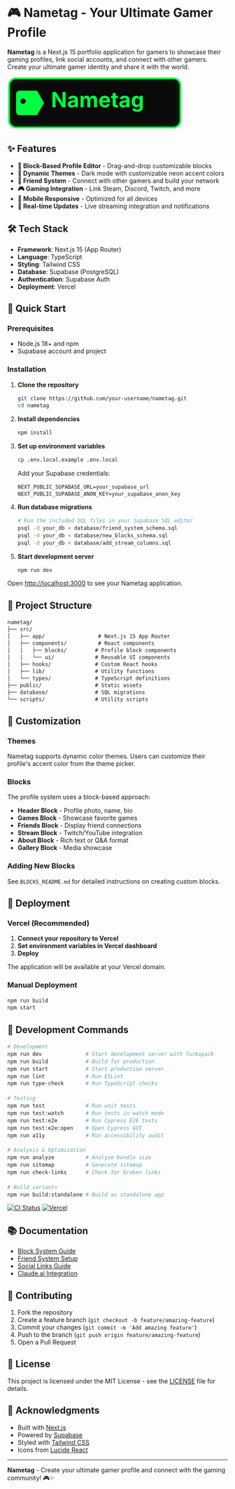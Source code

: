 # 🎮 Nametag - Your Ultimate Gamer Profile

**Nametag** is a Next.js 15 portfolio application for gamers to showcase their gaming profiles, link social accounts, and connect with other gamers. Create your ultimate gamer identity and share it with the world.

![Nametag Demo](./public/nametag-logo.svg)

## ✨ Features

- **🎯 Block-Based Profile Editor** - Drag-and-drop customizable blocks
- **🎨 Dynamic Themes** - Dark mode with customizable neon accent colors
- **👥 Friend System** - Connect with other gamers and build your network
- **🎮 Gaming Integration** - Link Steam, Discord, Twitch, and more
- **📱 Mobile Responsive** - Optimized for all devices
- **🚀 Real-time Updates** - Live streaming integration and notifications

## 🛠️ Tech Stack

- **Framework**: Next.js 15 (App Router)
- **Language**: TypeScript
- **Styling**: Tailwind CSS
- **Database**: Supabase (PostgreSQL)
- **Authentication**: Supabase Auth
- **Deployment**: Vercel

## 🚀 Quick Start

### Prerequisites

- Node.js 18+ and npm
- Supabase account and project

### Installation

1. **Clone the repository**
   ```bash
   git clone https://github.com/your-username/nametag.git
   cd nametag
   ```

2. **Install dependencies**
   ```bash
   npm install
   ```

3. **Set up environment variables**
   ```bash
   cp .env.local.example .env.local
   ```
   
   Add your Supabase credentials:
   ```env
   NEXT_PUBLIC_SUPABASE_URL=your_supabase_url
   NEXT_PUBLIC_SUPABASE_ANON_KEY=your_supabase_anon_key
   ```

4. **Run database migrations**
   ```bash
   # Run the included SQL files in your Supabase SQL editor
   psql -d your_db < database/friend_system_schema.sql
   psql -d your_db < database/new_blocks_schema.sql
   psql -d your_db < database/add_stream_columns.sql
   ```

5. **Start development server**
   ```bash
   npm run dev
   ```

Open [http://localhost:3000](http://localhost:3000) to see your Nametag application.

## 📁 Project Structure

```
nametag/
├── src/
│   ├── app/                 # Next.js 15 App Router
│   ├── components/          # React components
│   │   ├── blocks/         # Profile block components
│   │   └── ui/             # Reusable UI components
│   ├── hooks/              # Custom React hooks
│   ├── lib/                # Utility functions
│   └── types/              # TypeScript definitions
├── public/                 # Static assets
├── database/               # SQL migrations
└── scripts/                # Utility scripts
```

## 🎨 Customization

### Themes
Nametag supports dynamic color themes. Users can customize their profile's accent color from the theme picker.

### Blocks
The profile system uses a block-based approach:
- **Header Block** - Profile photo, name, bio
- **Games Block** - Showcase favorite games
- **Friends Block** - Display friend connections
- **Stream Block** - Twitch/YouTube integration
- **About Block** - Rich text or Q&A format
- **Gallery Block** - Media showcase

### Adding New Blocks
See `BLOCKS_README.md` for detailed instructions on creating custom blocks.

## 🚀 Deployment

### Vercel (Recommended)

1. **Connect your repository to Vercel**
2. **Set environment variables in Vercel dashboard**
3. **Deploy**

The application will be available at your Vercel domain.

### Manual Deployment

```bash
npm run build
npm start
```

## 🔧 Development Commands

```bash
# Development
npm run dev              # Start development server with Turbopack
npm run build            # Build for production
npm run start            # Start production server
npm run lint             # Run ESLint
npm run type-check       # Run TypeScript checks

# Testing
npm run test             # Run unit tests
npm run test:watch       # Run tests in watch mode
npm run test:e2e         # Run Cypress E2E tests
npm run test:e2e:open    # Open Cypress GUI
npm run a11y             # Run accessibility audit

# Analysis & Optimization
npm run analyze          # Analyze bundle size
npm run sitemap          # Generate sitemap
npm run check-links      # Check for broken links

# Build variants
npm run build:standalone # Build as standalone app
```

[![CI Status](https://github.com/your-username/nametag/workflows/CI%2FCD%20Pipeline/badge.svg)](https://github.com/your-username/nametag/actions)
[![Vercel](https://img.shields.io/badge/deployed%20on-Vercel-000000.svg)](https://nametag.gg)

## 📚 Documentation

- [Block System Guide](./BLOCKS_README.md)
- [Friend System Setup](./FRIEND_SYSTEM_SETUP.md)
- [Social Links Guide](./SOCIAL_LINKS_README.md)
- [Claude.ai Integration](./CLAUDE.md)

## 🤝 Contributing

1. Fork the repository
2. Create a feature branch (`git checkout -b feature/amazing-feature`)
3. Commit your changes (`git commit -m 'Add amazing feature'`)
4. Push to the branch (`git push origin feature/amazing-feature`)
5. Open a Pull Request

## 📄 License

This project is licensed under the MIT License - see the [LICENSE](LICENSE) file for details.

## 🙏 Acknowledgments

- Built with [Next.js](https://nextjs.org/)
- Powered by [Supabase](https://supabase.com/)
- Styled with [Tailwind CSS](https://tailwindcss.com/)
- Icons from [Lucide React](https://lucide.dev/)

---

**Nametag** - Create your ultimate gamer profile and connect with the gaming community! 🎮✨